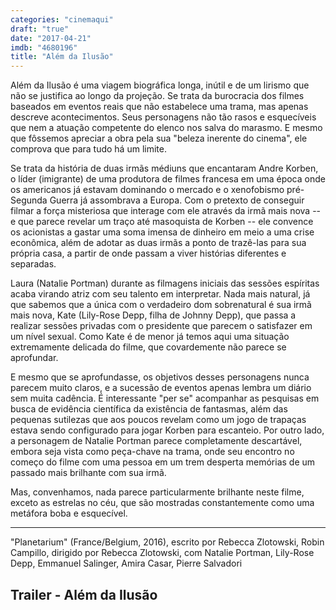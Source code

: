 ```yaml
---
categories: "cinemaqui"
draft: "true"
date: "2017-04-21"
imdb: "4680196"
title: "Além da Ilusão"
---
```

Além da Ilusão é uma viagem biográfica longa, inútil e de um lirismo que não se justifica ao longo da projeção. Se trata da burocracia dos filmes baseados em eventos reais que não estabelece uma trama, mas apenas descreve acontecimentos. Seus personagens não tão rasos e esquecíveis que nem a atuação competente do elenco nos salva do marasmo. E mesmo que fôssemos apreciar a obra pela sua "beleza inerente do cinema", ele comprova que para tudo há um limite.

Se trata da história de duas irmãs médiuns que encantaram Andre Korben, o líder (imigrante) de uma produtora de filmes francesa em uma época onde os americanos já estavam dominando o mercado e o xenofobismo pré-Segunda Guerra já assombrava a Europa. Com o pretexto de conseguir filmar a força misteriosa que interage com ele através da irmã mais nova -- e que parece revelar um traço até masoquista de Korben -- ele convence os acionistas a gastar uma soma imensa de dinheiro em meio a uma crise econômica, além de adotar as duas irmãs a ponto de trazê-las para sua própria casa, a partir de onde passam a viver histórias diferentes e separadas.

Laura (Natalie Portman) durante as filmagens iniciais das sessões espíritas acaba virando atriz com seu talento em interpretar. Nada mais natural, já que sabemos que a única com o verdadeiro dom sobrenatural é sua irmã mais nova, Kate (Lily-Rose Depp, filha de Johnny Depp), que passa a realizar sessões privadas com o presidente que parecem o satisfazer em um nível sexual. Como Kate é de menor já temos aqui uma situação extremamente delicada do filme, que covardemente não parece se aprofundar.

E mesmo que se aprofundasse, os objetivos desses personagens nunca parecem muito claros, e a sucessão de eventos apenas lembra um diário sem muita cadência. É interessante "per se" acompanhar as pesquisas em busca de evidência científica da existência de fantasmas, além das pequenas sutilezas que aos poucos revelam como um jogo de trapaças estava sendo configurado para jogar Korben para escanteio. Por outro lado, a personagem de Natalie Portman parece completamente descartável, embora seja vista como peça-chave na trama, onde seu encontro no começo do filme com uma pessoa em um trem desperta memórias de um passado mais brilhante com sua irmã.

Mas, convenhamos, nada parece particularmente brilhante neste filme, exceto as estrelas no céu, que são mostradas constantemente como uma metáfora boba e esquecível.

<hr>"Planetarium" (France/Belgium, 2016), escrito por Rebecca Zlotowski, Robin Campillo, dirigido por Rebecca Zlotowski, com Natalie Portman, Lily-Rose Depp, Emmanuel Salinger, Amira Casar, Pierre Salvadori

<h2>Trailer - Além da Ilusão</h2>
